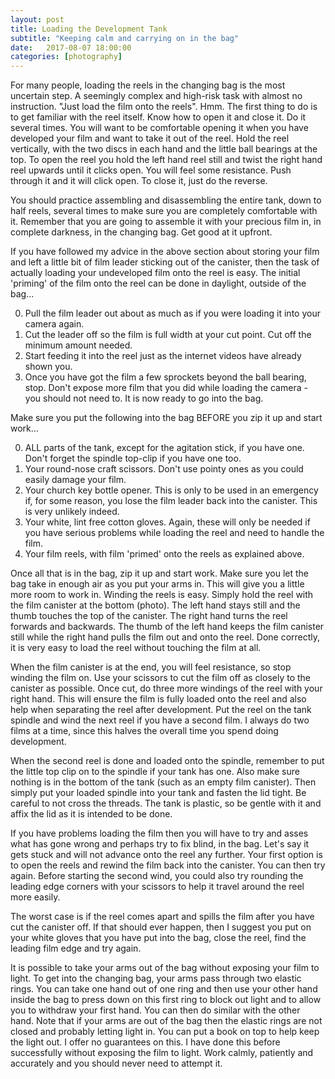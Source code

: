 ```yaml
---
layout: post
title: Loading the Development Tank
subtitle: "Keeping calm and carrying on in the bag"
date:   2017-08-07 18:00:00
categories: [photography]
---
```


For many people, loading the reels in the changing bag is the most uncertain step. A seemingly complex and high-risk task with almost no instruction. "Just load the film onto the reels". Hmm.  The first thing to do is to get familiar with the reel itself. Know how to open it and close it. Do it several times. You will want to be comfortable opening it when you have developed your film and want to take it out of the reel. Hold the reel vertically, with the two discs in each hand and the little ball bearings at the top. To open the reel you hold the left hand reel still and twist the right hand reel upwards until it clicks open. You will feel some resistance. Push through it and it will click open. To close it, just do the reverse.

You should practice assembling and disassembling the entire tank, down to half reels, several times to make sure you are completely comfortable with it. Remember that you are going to assemble it with your precious film in, in complete darkness, in the changing bag. Get good at it upfront.

If you have followed my advice in the above section about storing your film and left a little bit of film leader sticking out of the canister, then the task of actually loading your undeveloped film onto the reel is easy. The initial 'priming' of the film onto the reel can be done in daylight, outside of the bag...

0. Pull the film leader out about as much as if you were loading it into your camera again.
0. Cut the leader off so the film is full width at your cut point. Cut off the minimum amount needed.
0. Start feeding it into the reel just as the internet videos have already shown you.
0. Once you have got the film a few sprockets beyond the ball bearing, stop. Don't expose more film that you did while loading the camera - you should not need to. It is now ready to go into the bag.

Make sure you put the following into the bag BEFORE you zip it up and start work...

0. ALL parts of the tank, except for the agitation stick, if you have one. Don't forget the spindle top-clip if you have one too.
0. Your round-nose craft scissors. Don't use pointy ones as you could easily damage your film.
0. Your church key bottle opener. This is only to be used in an emergency if, for some reason, you lose the film leader back into the canister. This is very unlikely indeed.
0. Your white, lint free cotton gloves. Again, these will only be needed if you have serious problems while loading the reel and need to handle the film.
0. Your film reels, with film 'primed' onto the reels as explained above.

Once all that is in the bag, zip it up and start work. Make sure you let the bag take in enough air as you put your arms in. This will give you a little more room to work in. Winding the reels is easy. Simply hold the reel with the film canister at the bottom (photo). The left hand stays still and the thumb touches the top of the canister. The right hand turns the reel forwards and backwards. The thumb of the left hand keeps the film canister still while the right hand pulls the film out and onto the reel. Done correctly, it is very easy to load the reel without touching the film at all.

When the film canister is at the end, you will feel resistance, so stop winding the film on. Use your scissors to cut the film off as closely to the canister as possible. Once cut, do three more windings of the reel with your right hand. This will ensure the film is fully loaded onto the reel and also help when separating the reel after development. Put the reel on the tank spindle and wind the next reel if you have a second film. I always do two films at a time, since this halves the overall time you spend doing development.

When the second reel is done and loaded onto the spindle, remember to put the little top clip on to the spindle if your tank has one. Also make sure nothing is in the bottom of the tank (such as an empty film canister). Then simply put your loaded spindle into your tank and fasten the lid tight. Be careful to not cross the threads. The tank is plastic, so be gentle with it and affix the lid as it is intended to be done.

If you have problems loading the film then you will have to try and asses what has gone wrong and perhaps try to fix blind, in the bag. Let's say it gets stuck and will not advance onto the reel any further. Your first option is to open the reels and rewind the film back into the canister. You can then try again. Before starting the second wind, you could also try rounding the leading edge corners with your scissors to help it travel around the reel more easily.

The worst case is if the reel comes apart and spills the film after you have cut the canister off. If that should ever happen, then I suggest you put on your white gloves that you have put into the bag, close the reel, find the leading film edge and try again.

It is possible to take your arms out of the bag without exposing your film to light. To get into the changing bag, your arms pass through two elastic rings. You can take one hand out of one ring and then use your other hand inside the bag to press down on this first ring to block out light and to allow you to withdraw your first hand. You can then do similar with the other hand. Note that if your arms are out of the bag then the elastic rings are not closed and probably letting light in. You can put a book on top to help keep the light out. I offer no guarantees on this. I have done this before successfully without exposing the film to light. Work calmly, patiently and accurately and you should never need to attempt it.

